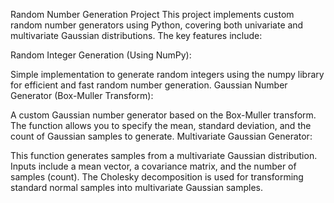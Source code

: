 Random Number Generation Project
This project implements custom random number generators using Python, covering both univariate and multivariate Gaussian distributions. The key features include:

Random Integer Generation (Using NumPy):

Simple implementation to generate random integers using the numpy library for efficient and fast random number generation.
Gaussian Number Generator (Box-Muller Transform):

A custom Gaussian number generator based on the Box-Muller transform.
The function allows you to specify the mean, standard deviation, and the count of Gaussian samples to generate.
Multivariate Gaussian Generator:

This function generates samples from a multivariate Gaussian distribution.
Inputs include a mean vector, a covariance matrix, and the number of samples (count).
The Cholesky decomposition is used for transforming standard normal samples into multivariate Gaussian samples.
